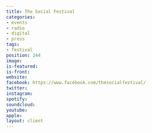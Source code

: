 ```yaml
---
title: The Social Festival
categories:
- events
- radio
- digital
- press
tags:
- festival
position: 244
image: 
is-featured: 
is-front: 
website: 
facebook: https://www.facebook.com/thesocialfestival/
twitter: 
instagram: 
spotify: 
soundcloud: 
youtube: 
apple: 
layout: client
---
```



